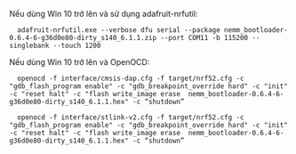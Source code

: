 Nếu dùng Win 10 trở lên và sử dụng adafruit-nrfutil: 

      adafruit-nrfutil.exe --verbose dfu serial --package nemm_bootloader-0.6.4-6-g36d0e80-dirty_s140_6.1.1.zip --port COM11 -b 115200 --singlebank --touch 1200

Nếu dùng Win 10 trở lên và OpenOCD: 

      openocd -f interface/cmsis-dap.cfg -f target/nrf52.cfg -c "gdb_flash_program enable" -c "gdb_breakpoint_override hard" -c "init" -c "reset halt" -c "flash write_image erase  nemm_bootloader-0.6.4-6-g36d0e80-dirty_s140_6.1.1.hex" -c “shutdown”

      openocd -f interface/stlink-v2.cfg -f target/nrf52.cfg -c "gdb_flash_program enable" -c "gdb_breakpoint_override hard" -c "init" -c "reset halt" -c "flash write_image erase  nemm_bootloader-0.6.4-6-g36d0e80-dirty_s140_6.1.1.hex" -c “shutdown”